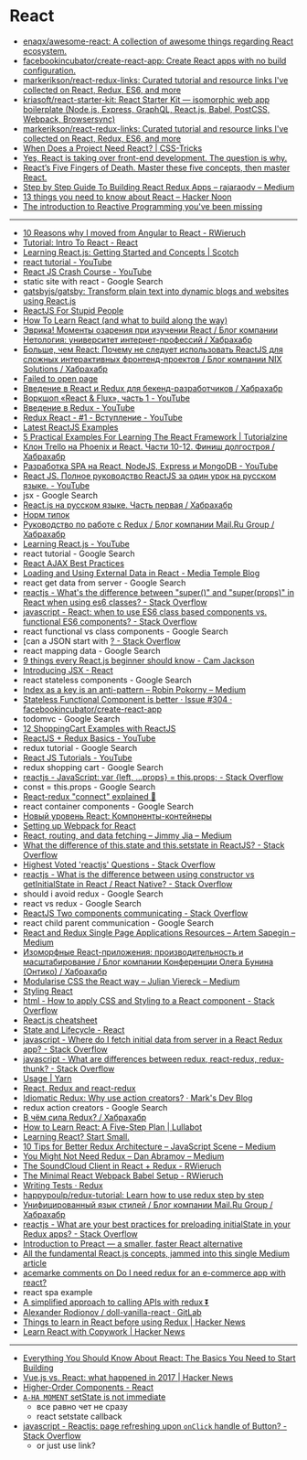 # React
- [enaqx/awesome-react: A collection of awesome things regarding React ecosystem.](https://github.com/enaqx/awesome-react)
- [facebookincubator/create-react-app: Create React apps with no build configuration.](https://github.com/facebookincubator/create-react-app)
- [markerikson/react-redux-links: Curated tutorial and resource links I've collected on React, Redux, ES6, and more](https://github.com/markerikson/react-redux-links)
- [kriasoft/react-starter-kit: React Starter Kit — isomorphic web app boilerplate (Node.js, Express, GraphQL, React.js, Babel, PostCSS, Webpack, Browsersync)](https://github.com/kriasoft/react-starter-kit)
- [markerikson/react-redux-links: Curated tutorial and resource links I've collected on React, Redux, ES6, and more](https://github.com/markerikson/react-redux-links)
- [When Does a Project Need React? | CSS-Tricks](https://css-tricks.com/project-need-react/)
- [Yes, React is taking over front-end development. The question is why.](https://medium.freecodecamp.org/yes-react-is-taking-over-front-end-development-the-question-is-why-40837af8ab76)
- [React’s Five Fingers of Death. Master these five concepts, then master React.](https://medium.freecodecamp.org/the-5-things-you-need-to-know-to-understand-react-a1dbd5d114a3)
- [Step by Step Guide To Building React Redux Apps – rajaraodv – Medium](https://medium.com/@rajaraodv/step-by-step-guide-to-building-react-redux-apps-using-mocks-48ca0f47f9a)
- [13 things you need to know about React – Hacker Noon](https://hackernoon.com/13-things-you-need-to-know-about-react-d2e6a6422552)
- [The introduction to Reactive Programming you've been missing](https://gist.github.com/staltz/868e7e9bc2a7b8c1f754)

---

- [10 Reasons why I moved from Angular to React - RWieruch](https://www.robinwieruch.de/reasons-why-i-moved-from-angular-to-react/)
- [Tutorial: Intro To React - React](https://reactjs.org/tutorial/tutorial.html)
- [Learning React.js: Getting Started and Concepts | Scotch](https://scotch.io/tutorials/learning-react-getting-started-and-concepts)
- [react tutorial - YouTube](https://www.youtube.com/results?search_query=react+tutorial)
- [React JS Crash Course - YouTube](https://www.youtube.com/watch?v=A71aqufiNtQ)
- static site with react - Google Search
- [gatsbyjs/gatsby: Transform plain text into dynamic blogs and websites using React.js](https://github.com/gatsbyjs/gatsby)
- [ReactJS For Stupid People](https://blog.andrewray.me/reactjs-for-stupid-people/)
- [How To Learn React (and what to build along the way)](https://daveceddia.com/how-to-learn-react/)
- [Эврика! Моменты озарения при изучении React / Блог компании Нетология: университет интернет-профессий / Хабрахабр](https://habrahabr.ru/company/netologyru/blog/324788/)
- [Больше, чем React: Почему не следует использовать ReactJS для сложных интерактивных фронтенд-проектов / Блог компании NIX Solutions / Хабрахабр](https://habrahabr.ru/company/nixsolutions/blog/324748/)
- [Failed to open page](safari-resource:/ErrorPage.html)
- [Введение в React и Redux для бекенд-разработчиков / Хабрахабр](https://habrahabr.ru/post/326162/)
- [Воркшоп «React & Flux», часть 1 - YouTube](https://www.youtube.com/watch?v=0h7eluYJtZc)
- [Введение в Redux - YouTube](https://www.youtube.com/watch?v=-CJzPfOm5rs)
- [Redux React - #1 - Вступление - YouTube](https://www.youtube.com/watch?v=BS7fRPWmNZo)
- [Latest ReactJS Examples](https://react.rocks/)
- [5 Practical Examples For Learning The React Framework | Tutorialzine](https://tutorialzine.com/2014/07/5-practical-examples-for-learning-facebooks-react-framework)
- [Клон Trello на Phoenix и React. Части 10-12. Финиш долгостроя / Хабрахабр](https://habrahabr.ru/post/316108/)
- [Разработка SPA на React, NodeJS, Express и MongoDB - YouTube](https://www.youtube.com/watch?v=mYvdeFfZ_NE)
- [React JS. Полное руководство ReactJS за один урок на русском языке. - YouTube](https://www.youtube.com/watch?v=5bmVNG6wq-Q)
- jsx - Google Search
- [React.js на русском языке. Часть первая / Хабрахабр](https://habrahabr.ru/post/315466/)
- [Норм типок](https://blog.andrewray.me/)
- [Руководство по работе с Redux / Блог компании Mail.Ru Group / Хабрахабр](https://habrahabr.ru/company/mailru/blog/303456/)
- [Learning React.js - YouTube](https://www.youtube.com/playlist?list=PLillGF-RfqbbKWfm3Y_RF57dNGsHnkYqO)
- react tutorial - Google Search
- [React AJAX Best Practices](http://andrewhfarmer.com/react-ajax-best-practices/)
- [Loading and Using External Data in React - Media Temple Blog](http://mediatemple.net/blog/tips/loading-and-using-external-data-in-react/)
- react get data from server - Google Search
- [reactjs - What's the difference between "super()" and "super(props)" in React when using es6 classes? - Stack Overflow](https://stackoverflow.com/questions/30571875/whats-the-difference-between-super-and-superprops-in-react-when-using-e)
- [javascript - React: when to use ES6 class based components vs. functional ES6 components? - Stack Overflow](https://stackoverflow.com/questions/36097965/react-when-to-use-es6-class-based-components-vs-functional-es6-components#)
- react functional vs class components - Google Search
- [can a JSON start with [? - Stack Overflow](https://stackoverflow.com/questions/5034444/can-a-json-start-with)
- react mapping data - Google Search
- [9 things every React.js beginner should know - Cam Jackson](https://camjackson.net/post/9-things-every-reactjs-beginner-should-know)
- [Introducing JSX - React](https://reactjs.org/docs/introducing-jsx.html#embedding-expressions-in-jsx)
- react stateless components - Google Search
- [Index as a key is an anti-pattern – Robin Pokorny – Medium](https://medium.com/@robinpokorny/index-as-a-key-is-an-anti-pattern-e0349aece318)
- [Stateless Functional Component is better · Issue #304 · facebookincubator/create-react-app](https://github.com/facebookincubator/create-react-app/issues/304)
- todomvc - Google Search
- [12 ShoppingCart Examples with ReactJS](https://react.rocks/tag/ShoppingCart)
- [ReactJS + Redux Basics - YouTube](https://www.youtube.com/playlist?list=PL55RiY5tL51rrC3sh8qLiYHqUV3twEYU_)
- redux tutorial - Google Search
- [React JS Tutorials - YouTube](https://www.youtube.com/playlist?list=PLoYCgNOIyGABj2GQSlDRjgvXtqfDxKm5b)
- redux shopping cart - Google Search
- [reactjs - JavaScript: var {left, ...props} = this.props; - Stack Overflow](https://stackoverflow.com/questions/28534344/javascript-var-left-props-this-props)
- const = this.props - Google Search
- [React-redux "connect" explained 🔗](http://www.sohamkamani.com/blog/2017/03/31/react-redux-connect-explained/)
- react container components - Google Search
- [Новый уровень React: Компоненты-контейнеры](http://getinstance.info/articles/react/learning-react-container-components/)
- [Setting up Webpack for React](https://teamtreehouse.com/library/setting-up-webpack-for-react)
- [React, routing, and data fetching – Jimmy Jia – Medium](https://medium.com/@taion/react-routing-and-data-fetching-ec519428135c)
- [What the difference of this.state and this.setstate in ReactJS? - Stack Overflow](https://stackoverflow.com/questions/35867038/what-the-difference-of-this-state-and-this-setstate-in-reactjs)
- [Highest Voted 'reactjs' Questions - Stack Overflow](https://stackoverflow.com/questions/tagged/reactjs)
- [reactjs - What is the difference between using constructor vs getInitialState in React / React Native? - Stack Overflow](https://stackoverflow.com/questions/30668326/what-is-the-difference-between-using-constructor-vs-getinitialstate-in-react-r)
- should i avoid redux - Google Search
- react vs redux - Google Search
- [ReactJS Two components communicating - Stack Overflow](https://stackoverflow.com/questions/21285923/reactjs-two-components-communicating/31563614#31563614)
- react child parent communication - Google Search
- [React and Redux Single Page Applications Resources – Artem Sapegin – Medium](https://medium.com/netscape/react-and-redux-single-page-applications-resources-22cd859b0c1d)
- [Изоморфные React-приложения: производительность и масштабирование / Блог компании Конференции Олега Бунина (Онтико) / Хабрахабр](https://habrahabr.ru/company/oleg-bunin/blog/319038/)
- [Modularise CSS the React way – Julian Viereck – Medium](https://medium.com/@jviereck/modularise-css-the-react-way-1e817b317b04)
- [Styling React](https://survivejs.com/react/advanced-techniques/styling-react/)
- [html - How to apply CSS and Styling to a React component - Stack Overflow](https://stackoverflow.com/questions/38545219/how-to-apply-css-and-styling-to-a-react-component)
- [React.js cheatsheet](https://devhints.io/react)
- [State and Lifecycle - React](https://reactjs.org/docs/state-and-lifecycle.html#state-updates-are-merged)
- [javascript - Where do I fetch initial data from server in a React Redux app? - Stack Overflow](https://stackoverflow.com/questions/36784139/where-do-i-fetch-initial-data-from-server-in-a-react-redux-app)
- [javascript - What are differences between redux, react-redux, redux-thunk? - Stack Overflow](https://stackoverflow.com/questions/38405571/what-are-differences-between-redux-react-redux-redux-thunk)
- [Usage | Yarn](https://yarnpkg.com/en/docs/usage)
- [React, Redux and react-redux](http://jilles.me/react-redux-and-react-redux/)
- [Idiomatic Redux: Why use action creators? · Mark's Dev Blog](http://blog.isquaredsoftware.com/2016/10/idiomatic-redux-why-use-action-creators/)
- redux action creators - Google Search
- [В чём сила Redux? / Хабрахабр](https://habrahabr.ru/post/333848/)
- [How to Learn React: A Five-Step Plan | Lullabot](https://www.lullabot.com/articles/how-to-learn-react)
- [Learning React? Start Small.](https://dev.to/dceddia/learning-react-start-small)
- [10 Tips for Better Redux Architecture – JavaScript Scene – Medium](https://medium.com/javascript-scene/10-tips-for-better-redux-architecture-69250425af44)
- [You Might Not Need Redux – Dan Abramov – Medium](https://medium.com/@dan_abramov/you-might-not-need-redux-be46360cf367)
- [The SoundCloud Client in React + Redux - RWieruch](https://www.robinwieruch.de/the-soundcloud-client-in-react-redux/)
- [The Minimal React Webpack Babel Setup - RWieruch](https://www.robinwieruch.de/minimal-react-webpack-babel-setup/)
- [Writing Tests · Redux](http://redux.js.org/docs/recipes/WritingTests.html)
- [happypoulp/redux-tutorial: Learn how to use redux step by step](https://github.com/happypoulp/redux-tutorial)
- [Унифицированный язык стилей / Блог компании Mail.Ru Group / Хабрахабр](https://habrahabr.ru/company/mailru/blog/334704/)
- [reactjs - What are your best practices for preloading initialState in your Redux apps? - Stack Overflow](https://stackoverflow.com/questions/33924429/what-are-your-best-practices-for-preloading-initialstate-in-your-redux-apps)
- [Introduction to Preact — a smaller, faster React alternative](https://blog.logrocket.com/introduction-to-preact-a-smaller-faster-react-alternative-ad5532eb6d79)
- [All the fundamental React.js concepts, jammed into this single Medium article](https://medium.freecodecamp.org/all-the-fundamental-react-js-concepts-jammed-into-this-single-medium-article-c83f9b53eac2)
- [acemarke comments on Do I need redux for an e-commerce app with react?](https://www.reddit.com/r/reactjs/comments/5wuxp4/do_i_need_redux_for_an_ecommerce_app_with_react/deddxx0/)
- react spa example
- [A simplified approach to calling APIs with redux ⏬](http://www.sohamkamani.com/blog/2016/06/05/redux-apis/)
- [Alexander Rodionov / doll-vanilla-react · GitLab](https://gitlab.com/tandav/doll-vanilla-react)
- [Things to learn in React before using Redux | Hacker News](https://news.ycombinator.com/item?id=14811577)
- [Learn React with Copywork | Hacker News](https://news.ycombinator.com/item?id=14643442)

---

- [Everything You Should Know About React: The Basics You Need to Start Building](https://medium.freecodecamp.org/everything-you-need-to-know-about-react-eaedf53238c4)
- [Vue.js vs. React: what happened in 2017 | Hacker News](https://news.ycombinator.com/item?id=15999688)
- [Higher-Order Components - React](https://reactjs.org/docs/higher-order-components.html)
- [`A-HA MOMENT` setState is not immediate](https://stackoverflow.com/a/42038724/4204843)
    - все равно чет не сразу
    - react setstate callback
- [javascript - Reactjs: page refreshing upon `onClick` handle of Button? - Stack Overflow](https://stackoverflow.com/questions/38256256/reactjs-page-refreshing-upon-onclick-handle-of-button)
    - or just use link?
